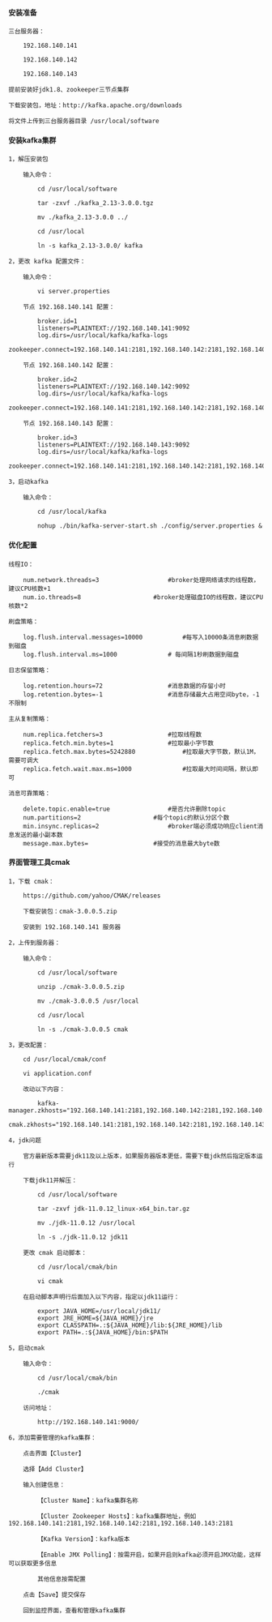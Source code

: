 
#### 安装准备

	三台服务器：
	
		192.168.140.141
		
		192.168.140.142
		
		192.168.140.143
	
	提前安装好jdk1.8、zookeeper三节点集群
	
	下载安装包，地址：http://kafka.apache.org/downloads
	
	将文件上传到三台服务器目录 /usr/local/software

#### 安装kafka集群

	1，解压安装包
	
		输入命令：
		
			cd /usr/local/software
			
			tar -zxvf ./kafka_2.13-3.0.0.tgz
			
			mv ./kafka_2.13-3.0.0 ../
			
			cd /usr/local
			
			ln -s kafka_2.13-3.0.0/ kafka
	
	2，更改 kafka 配置文件：
		
		输入命令：
		
			vi server.properties
		
		节点 192.168.140.141 配置：
		
			broker.id=1
			listeners=PLAINTEXT://192.168.140.141:9092
			log.dirs=/usr/local/kafka/kafka-logs
			zookeeper.connect=192.168.140.141:2181,192.168.140.142:2181,192.168.140.143:2181
		
		节点 192.168.140.142 配置：
		
			broker.id=2
			listeners=PLAINTEXT://192.168.140.142:9092
			log.dirs=/usr/local/kafka/kafka-logs
			zookeeper.connect=192.168.140.141:2181,192.168.140.142:2181,192.168.140.143:2181
		
		节点 192.168.140.143 配置：
		
			broker.id=3
			listeners=PLAINTEXT://192.168.140.143:9092
			log.dirs=/usr/local/kafka/kafka-logs
			zookeeper.connect=192.168.140.141:2181,192.168.140.142:2181,192.168.140.143:2181
		
	3，启动kafka
	
		输入命令：
		
			cd /usr/local/kafka
		
			nohup ./bin/kafka-server-start.sh ./config/server.properties &

#### 优化配置
	
	线程IO：
		
		num.network.threads=3					#broker处理网络请求的线程数，建议CPU核数+1
		num.io.threads=8					#broker处理磁盘IO的线程数，建议CPU核数*2
		
	刷盘策略：
		
		log.flush.interval.messages=10000			#每写入10000条消息刷数据到磁盘
		log.flush.interval.ms=1000				# 每间隔1秒刷数据到磁盘
	
	日志保留策略：
		
		log.retention.hours=72					#消息数据的存留小时
		log.retention.bytes=-1					#消息存储最大占用空间byte，-1不限制
	
	主从复制策略：
	
		num.replica.fetchers=3					#拉取线程数
		replica.fetch.min.bytes=1				#拉取最小字节数
		replica.fetch.max.bytes=5242880				#拉取最大字节数，默认1M，需要可调大
		replica.fetch.wait.max.ms=1000				#拉取最大时间间隔，默认即可
	
	消息可靠策略：
	
		delete.topic.enable=true				#是否允许删除topic
		num.partitions=2					#每个topic的默认分区个数
		min.insync.replicas=2					#broker端必须成功响应client消息发送的最小副本数
		message.max.bytes=					#接受的消息最大byte数

#### 界面管理工具cmak

	1，下载 cmak：
	
		https://github.com/yahoo/CMAK/releases
		
		下载安装包：cmak-3.0.0.5.zip
		
		安装到 192.168.140.141 服务器
	
	2，上传到服务器：
	
		输入命令：
		
			cd /usr/local/software
			
			unzip ./cmak-3.0.0.5.zip
			
			mv ./cmak-3.0.0.5 /usr/local
			
			cd /usr/local
			
			ln -s ./cmak-3.0.0.5 cmak
			
	3，更改配置：
		
		cd /usr/local/cmak/conf
		
		vi application.conf
		
		改动以下内容：
		
			kafka-manager.zkhosts="192.168.140.141:2181,192.168.140.142:2181,192.168.140.143:2181"
			cmak.zkhosts="192.168.140.141:2181,192.168.140.142:2181,192.168.140.143:2181"
	
	4，jdk问题
	
		官方最新版本需要jdk11及以上版本，如果服务器版本更低，需要下载jdk然后指定版本运行
		
		下载jdk11并解压：
		
			cd /usr/local/software
			
			tar -zxvf jdk-11.0.12_linux-x64_bin.tar.gz
			
			mv ./jdk-11.0.12 /usr/local
			
			ln -s ./jdk-11.0.12 jdk11
		
		更改 cmak 启动脚本：
		
			cd /usr/local/cmak/bin
			
			vi cmak
			
		在启动脚本声明行后面加入以下内容，指定以jdk11运行：
		
			export JAVA_HOME=/usr/local/jdk11/
			export JRE_HOME=${JAVA_HOME}/jre
			export CLASSPATH=.:${JAVA_HOME}/lib:${JRE_HOME}/lib
			export PATH=.:${JAVA_HOME}/bin:$PATH
		
	5，启动cmak
	
		输入命令：
		
			cd /usr/local/cmak/bin
			
			./cmak
	
		访问地址：
		
			http://192.168.140.141:9000/
		
	6，添加需要管理的kafka集群：
	
		点击界面【Cluster】
		
		选择【Add Cluster】
		
		输入创建信息：
		
			【Cluster Name】：kafka集群名称
			
			【Cluster Zookeeper Hosts】：kafka集群地址，例如 192.168.140.141:2181,192.168.140.142:2181,192.168.140.143:2181
			
			【Kafka Version】：kafka版本
			
			【Enable JMX Polling】：按需开启，如果开启则kafka必须开启JMX功能，这样可以获取更多信息
			
			其他信息按需配置
		
		点击【Save】提交保存
		
		回到监控界面，查看和管理kafka集群

